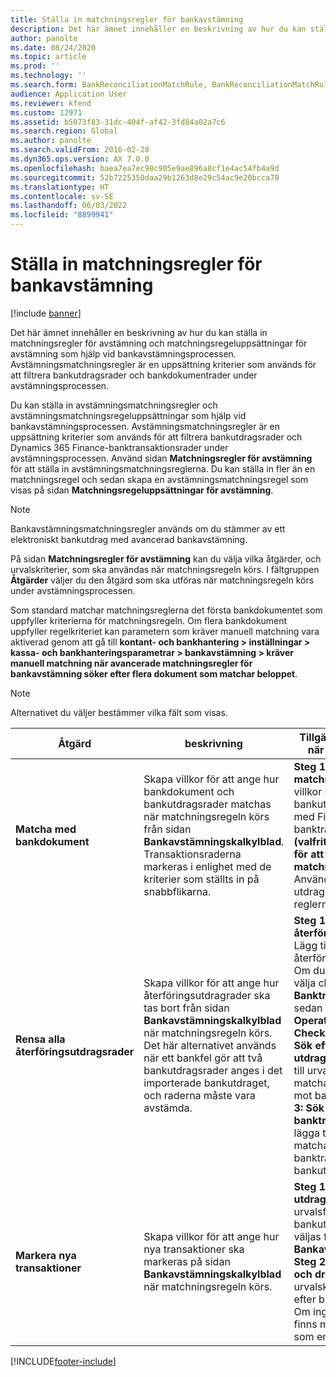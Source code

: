 ```yaml
---
title: Ställa in matchningsregler för bankavstämning
description: Det här ämnet innehåller en beskrivning av hur du kan ställa in matchningsregler för avstämning och matchningsregeluppsättningar för avstämning som hjälp vid bankavstämningsprocessen. Avstämningsmatchningsregler är en uppsättning kriterier som används för att filtrera bankutdragsrader och bankdokumentrader under avstämningsprocessen.
author: panolte
ms.date: 08/24/2020
ms.topic: article
ms.prod: ''
ms.technology: ''
ms.search.form: BankReconciliationMatchRule, BankReconciliationMatchRuleSet
audience: Application User
ms.reviewer: kfend
ms.custom: 12971
ms.assetid: b5073f83-31dc-404f-af42-3fd84a02a7c6
ms.search.region: Global
ms.author: panolte
ms.search.validFrom: 2016-02-28
ms.dyn365.ops.version: AX 7.0.0
ms.openlocfilehash: baea7ea7ec98c905e9ae896a8cf1e4ac54fb4a9d
ms.sourcegitcommit: 52b7225350daa29b1263d8e29c54ac9e20bcca70
ms.translationtype: HT
ms.contentlocale: sv-SE
ms.lasthandoff: 06/03/2022
ms.locfileid: "8899941"
---
```

# <a name="set-up-bank-reconciliation-matching-rules"></a>Ställa in matchningsregler för bankavstämning

[!include [banner](../includes/banner.md)]

Det här ämnet innehåller en beskrivning av hur du kan ställa in matchningsregler för avstämning och matchningsregeluppsättningar för avstämning som hjälp vid bankavstämningsprocessen. Avstämningsmatchningsregler är en uppsättning kriterier som används för att filtrera bankutdragsrader och bankdokumentrader under avstämningsprocessen.

Du kan ställa in avstämningsmatchningsregler och avstämningsmatchningsregeluppsättningar som hjälp vid bankavstämningsprocessen. Avstämningsmatchningsregler är en uppsättning kriterier som används för att filtrera bankutdragsrader och Dynamics 365 Finance-banktransaktionsrader under avstämningsprocessen. Använd sidan **Matchningsregler för avstämning** för att ställa in avstämningsmatchningsreglerna. Du kan ställa in fler än en matchningsregel och sedan skapa en avstämningsmatchningsregel som visas på sidan **Matchningsregeluppsättningar för avstämning**. 

> [!NOTE] 
> Bankavstämningsmatchningsregler används om du stämmer av ett elektroniskt bankutdrag med avancerad bankavstämning. 

På sidan **Matchningsregler för avstämning** kan du välja vilka åtgärder, och urvalskriterier, som ska användas när matchningsregeln körs. I fältgruppen **Åtgärder** väljer du den åtgärd som ska utföras när matchningsregeln körs under avstämningsprocessen.  

Som standard matchar matchningsreglerna det första bankdokumentet som uppfyller kriterierna för matchningsregeln. Om flera bankdokument uppfyller regelkriteriet kan parametern som kräver manuell matchning vara aktiverad genom att gå till **kontant- och bankhantering > inställningar > kassa- och bankhanteringsparametrar > bankavstämning > kräver manuell matchning när avancerade matchningsregler för bankavstämning söker efter flera dokument som matchar beloppet**.

> [!NOTE] 
> Alternativet du väljer bestämmer vilka fält som visas.

| Åtgärd | beskrivning   | Tillgängliga urvalskriterier när åtgärd är markerad     |
|--------|---------------|----------------------------------------------------------|
| **Matcha med bankdokument**       | Skapa villkor för att ange hur bankdokument och bankutdragsrader matchas när matchningsregeln körs från sidan **Bankavstämningskalkylblad**. Transaktionsraderna markeras i enlighet med de kriterier som ställts in på snabbflikarna.                                | **Steg 1: Definiera matchningsregeln**– Välj villkor som anger vilka bankutdrag som ska matchas med Finance-banktransaktionerna. **Steg 2 (valfritt): Välj utdragsrader för att köra matchningsregler mot:** Använd ett filter på utdragsraden att köra reglerna mot.                                                                                                                                                                                                                                                                                                               |
| **Rensa alla återföringsutdragsrader** | Skapa villkor för att ange hur återföringsutdragrader ska tas bort från sidan **Bankavstämningskalkylblad** när matchningsregeln körs. Det här alternativet används när ett bankfel gör att två bankutdragsrader anges i det importerade bankutdraget, och raderna måste vara avstämda. | **Steg 1**:**Sök efter återföringsutdragsrader**– Lägg till urvalskriterier i valda återföringsbankutdragrader. Om du exempelvis bara vill välja checkar väljer du **Banktransaktionskod** i fältet, sedan plustecknet i fältet **Operatör** och anger sedan **Checkar** i värdefältet. **Steg 2: Sök efter ursprungliga utdragsrader** – Du kan lägga till urvalskriterier för att matcha bankdokumentrader mot bankutdragsrader. **Steg 3: Sök efter Finance-banktransaktioner** – Du kan lägga till urvalskriterier för att matcha Finance-banktransaktioner mot bankutdragsrader. |
| **Markera nya transaktioner**          | Skapa villkor för att ange hur nya transaktioner ska markeras på sidan **Bankavstämningskalkylblad** när matchningsregeln körs.                                                                                                                                                                 | **Steg 1: Sök efter utdragsrader**– Lägg till urvalsfält för att ange vilka bankutdragrader som ska väljas från sidan **Bankavstämningskalkylblad**. **Steg 2: Sök efter Ekonomi och drift** – Du kan lägga till urvalskriterier för att söka efter bankdokumentrader. Om inget bankdokument finns markeras en utdragsrad som en ny transaktion.                                                                                                                                                                                                                                             |


[!INCLUDE[footer-include](../../includes/footer-banner.md)]
